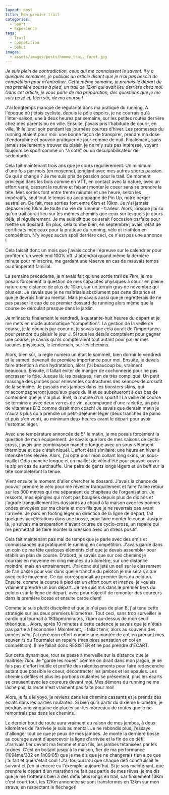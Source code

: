 ```yaml
---
layout: post
title: Mon premier trail
categories:
  - Sport
  - Experience
tags:
  - Trail
  - Competition
  - Debut
images:
  - assets/images/posts/homme_trail_foret.jpg
---
```


<em>Je suis plein de contradiction, ceux qui me connaissent le savent. Il y a quelques semaines, je publiais un article disant que je n'ai pas besoin de compétition pour m'entraîner. Cette même semaine, je prenais le départ de ma première course à pied, un trail de 12km qui avait lieu derrière chez moi. Dans cet article, je vous parle de ma préparation, des questions que je me suis posé et, bien sûr, de ma course !</em>

J'ai longtemps manqué de régularité dans ma pratique du running. A l'époque où j'étais cycliste, depuis le pôle espoirs, je ne courrais qu'à l'inter-saison, une à deux heures par semaine, sur les petites routes derrière chez mes parents ou en ville. Ensuite, j'avais pris l'habitude de courir, en ville, 1h le lundi soir pendant les journées courtes d'hiver. Les promesses du running étaient pour moi: une bonne façon de transpirer, prendre ma dose d'endorphine et pouvoir pratiquer de jour comme de nuit. Finalement, sans jamais réellement y trouver du plaisir, je ne m'y suis pas intéressé, voyant toujours ce sport comme un "à côté" ou un déculpabilisateur de sédentarité.

Cela fait maintenant trois ans que je cours régulièrement. Un minimum d'une fois par mois (en moyenne), jonglant avec mes autres sports passion. Ce qui a changé ? Je me suis pris de passion pour le trail. Ce moment privilégié dans les bois comme en VTT, en contact avec la nature, avec un effort varié, cassant la routine et faisant monter le coeur sans se prendre la tête. Mes sorties font entre trente minutes et une heure, selon les impératifs, seul tout le temps ou accompagné de Pin Up, notre berger australien. De fait, mes sorties font entre 6km et 10km. Je n'ai jamais dépassé les 10km de toute ma vie de runneur - traileur. Alors, lorsque j'ai su qu'un trail aurait lieu sur les mêmes chemins que ceux sur lesquels je cours déjà, si régulièrement. Je me suis dit que ce serait l'occasion parfaite pour mettre un dossard. En plus, cela tombe bien, en septembre j'avais refait de certificats médicaux pour la pratique du running, vélo et triathlon en compétition. N'y voyez aucun spoil derrière ceci, ce n'est pas une annonce !

Cela faisait donc un mois que j'avais coché l'épreuve sur le calendrier pour profiter d'un week end 100% off. J'attendrai quand même la dernière minute pour m'inscrire, me gardant une réserve en cas de mauvais temps ou d'impératif familial.

La semaine précédente, je n'avais fait qu'une sortie trail de 7km, je me posais forcement la question de mes capacités physiques à courir en pleine nature une distance de plus de 10km, sur un terrain gras de novembre qui plus est. Je savais que je ne maîtrisais absolument pas cette distance et que je devrais finir au mental. Mais je savais aussi que je regretterais de ne pas passer le cap de ce premier dossard de running alors même que la course se déroulait presque dans le jardin.

Je m'inscris finalement le vendredi, à quarante-huit heures du départ et je me mets en mode automatique "compétition". La gestion de la veille de course, je la connais par coeur et je savais que cela aurait de l'importance pour prendre du plaisir le jour J. Si tous les détails comptaient pour gagner une course, je savais qu'ils compteraient tout autant pour pallier mes lacunes physiques, le lendemain, sur les chemins.

Alors, bien sûr, la règle numéro un était le sommeil, bien dormir le vendredi et le samedi devenait de première importance pour moi. Ensuite, je devais faire attention à mon hydratation, alors j'ai beaucoup bu, vraiment beaucoup. Ensuite, il fallait éviter de manger de cochonnerie pour ne pas encrasser le foie. Jusque là; les basiques, rien de très compliqué. Un petit massage des jambes pour enlever les contractures des séances de crossfit de la semaine. Je passais mes jambes dans les boosters skins, qui m'accompagneront jusqu'aux pieds du lit et se subsitueront à des bas de contention que je n'ai plus. Bref, la routine d'un sportif ! La veille de course se terminera avec deux verres de vin, accompagné d'une raclette, un peu de vitamines B12 comme disait mon coach! Je savais que demain matin je n'aurais plus qu'a prendre un petit-déjeuner léger (deux tranches de pains et puis s'en vont), au minimum deux heures avant le départ pour avoir l'estomac léger.

Avec une température annoncée de 5° le matin, je me posais forcément la question de mon équipement. Je savais que lors de mes saisons de cyclo-cross, j'avais une combinaison manche-longue avec un sous-vêtement thermique et que c'était niquel. L'effort était similaire: une heure en hiver à intensité très élevée. Alors, j'ai opté pour mon collant long skins, un sous-maillot Odlo manche longue et un maillot de vélo d'été pour pouvoir ouvrir le zip en cas de surchauffe. Une paire de gants longs légers et un buff sur la tête compléteront la tenue.

Vient ensuite le moment d'aller chercher le dossard. J'avais la chance de pouvoir prendre le vélo pour me réveiller tranquillement et faire l'allée retour sur les 300 mètres qui me séparaient du chapiteau de l'organisation. Je ressorts, mes épingles qui n'ont pas bougées depuis plus de dix ans et j'agrafe tranquillement les dossards au chaud à la maison avec les bonnes ondes envoyées par ma chérie et mon fils que je ne reverrais pas avant l'arrivée. Je pars en footing léger en direction de la ligne de départ, fait quelques accélérations dans une bosse, pour faire monter le coeur. Jusque là, je suivais ma préparation d'avant course de cyclo-cross, un repaire qui me permettait de faire monter la pression avec un stress positif.

Cela fait maintenant pas mal de temps que je parle avec des amis et connaissances qui pratiquent le running en compétition. J'avais gardé dans un coin de ma tête quelques éléments clef que je devais assembler pour établir un plan de course. D'abord, je savais que sur ces chemins je courrais en moyenne en cinq minutes du kilomètre, sur une distance moindre, mais en entrainement. J'ai donc été jeté un oeil sur le classement de l'an passé pour voir dans quelle tranche du peloton je me serais situé avec cette moyenne. Ce qui correspondait au premier tiers du peloton. Ensuite, comme la course à pied est un effort court et intense, je voulais vraiment prendre un bon départ. Je me suis mis dans le premier tiers du peloton sur la ligne de départ, avec pour objectif de remonter des coureurs dans la première bosse et ensuite carpe diem!

Comme je suis plutôt discipliné et que je n'ai pas de plan B, j'ai tenu cette stratégie sur les deux premiers kilomètres. Tout ceci, sans trop surveiller le cardio qui tournait à 183bpm/minutes, 7bpm au-dessus de mon seuil théorique... Alors, après 10 minutes à cette cadence je savais que je n'étais pas partie à l'économie ! Maintenant, il fallait tenir, alors au souvenir des années vélo, j'ai géré mon effort comme une montée de col, en prenant mes souvenirs du Tourmalet en repaire (mes pires sensation en col en compétition). Il me fallait donc RESISTER et ne pas prendre d'ECART.

Sur cette dynamique, tout se passe à merveille sur la distance que je maitrise: 7km. Je "garde les roues" comme on dirait dans mon jargon, je ne fais pas d'effort inutile et profite des ralentissements pour faire redescendre autant que possible le coeur, décontracter les jambes et les épaules. Les chemins défiles et plus les portions roulantes se présentent, plus les écarts se creusent avec les coureurs devant moi. Mes démons du running ne me lâche pas, la route n'est vraiment pas faite pour moi!

Alors, je fais le yoyo, je reviens dans les chemins cassants et je prends des éclats dans les parties roulantes. Si bien qu'à partir du dixième kilomètre, je perdrais une vingtaine de places sur les morceaux de routes que je ne remontrais pas dans les chemins.

Le dernier bout de route aura vraiment eu raison de mes jambes, à deux kilomètres de l'arrivée je suis au mental. Je ne rebondis plus, j'essaye d'allonger tout ce que je peux de mes jambes. Je monte la dernière bosse au courage avant d'apercevoir la ligne d'arrivée et la fin de ce défi. J'arrivais fier devant ma femme et mon fils, les jambes tétanisées par les toxines. C'est en boitant jusqu'à la maison, fier de ma performance (109ème/332 en 1h09:05) que je me dis que je ne changerais rien à ce que j'ai fait et que s'était cool ! J'ai toujours su que chaque défi construisait le suivant et j'en ai encore eu l'exemple, aujourd'hui. Si je sais maintenant, que prendre le départ d'un marathon ne fait pas partie de mes rêves, je me dis que je me frotterais bien à des défis plus longs en trail, car finalement 13Km c'est court (oui, les 12Km annoncée se sont transformés en 13km sur mon strava, en respectant le fléchage)!
